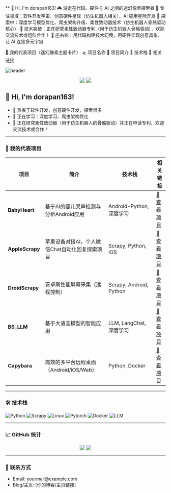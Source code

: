 ** 
👋 Hi, I'm dorapan163!
🎮 游走在代码、硬件与 AI 之间的迷幻像素探索者
🔭 专注领域：软件开发宇宙、创意硬件星球（仿生机器人相关）、AI 应用星际开发
🌱 探索中：深度学习模型优化、爬虫架构升级、柔性致动器技术（仿生机器人骨骼驱动核心）
💬 技术突破：正在研究柔性致动器专利（用于仿生机器人骨骼驱动），欢迎交流技术或组队合作！
🚀 座右铭：用代码构建技术幻境，用硬件实现创意具象，让 AI 连接多元宇宙

🚀 我的代表项目（迷幻像素主题卡片）
🛸 项目名称
🌌 项目简介
🔧 技术栈
📡 相关链接

![header](https://capsule-render.vercel.app/api?type=waving&color=gradient&height=200&section=header&text=dorapan163%27s%20GitHub&fontSize=40&fontAlignY=35)

<p align="center">
  <img src="https://img.shields.io/github/followers/dorapan163?label=Followers&style=social" />
  <img src="https://komarev.com/ghpvc/?username=dorapan163&style=flat-square&color=blue" />
</p>

## 👋 Hi, I'm dorapan163!

- 🔭 热衷于软件开发，创意硬件开发，探索很多
- 🌱 正在学习：深度学习、爬虫架构优化
- 💬 正在研究柔性致动器（用于仿生机器人的骨骼驱动）并正在申请专利，欢迎交流技术或合作！

---

### 🚀 我的代表项目

| 项目 | 简介 | 技术栈 | 相关链接 |
| ---- | ---- | ------ | ------- |
| **BabyHeart** | 基于AI的婴儿哭声检测与分析Android应用 | Android+Python, 深度学习 | [🔗 查看项目](https://github.com/dorapan163/BabyHeart) |
| **AppleScrapy** | 苹果设备对接AI，个人微信Chat自动化回复探索项目 | Scrapy, Python, iOS | [🔗 查看项目](https://github.com/dorapan163/AppleScrapy) |
| **DroidScrapy** | 安卓高性能屏幕采集（远程控制） | Scrapy, Android, Python | [🔗 查看项目](https://github.com/dorapan163/DroidScrapy) |
| **BS_LLM** | 基于大语言模型的智能应用 | LLM, LangChat, 深度学习 | [🔗 查看项目](https://github.com/dorapan163/BS_LLM) |
| **Capybara** | 高效的多平台远程桌面（Android/iOS/Web） | Python, Docker | [🔗 查看项目](https://github.com/dorapan163/Capybara) |

---

### 🛠 技术栈

![Python](https://img.shields.io/badge/-Python-3776AB?logo=python&logoColor=white)
![Scrapy](https://img.shields.io/badge/-Scrapy-6BA539?logo=scrapy&logoColor=white)
![Linux](https://img.shields.io/badge/-Linux-FCC624?logo=linux&logoColor=black)
![Pytorch](https://img.shields.io/badge/-Pytorch-EE4C2C?logo=pytorch&logoColor=white)
![Docker](https://img.shields.io/badge/-Docker-2496ED?logo=docker&logoColor=white)
![LLM](https://img.shields.io/badge/-LLM-4B0082?logo=OpenAI&logoColor=white)

---

### 📈 GitHub 统计

<p align="center">
  <img src="https://github-readme-stats.vercel.app/api?username=dorapan163&show_icons=true&theme=radical" />
  <img src="https://github-readme-streak-stats.herokuapp.com/?user=dorapan163&theme=radical" />
</p>

---

### 🔗 联系方式

- Email: yourmail@example.com
- Blog/主页: [你的博客/主页链接]

